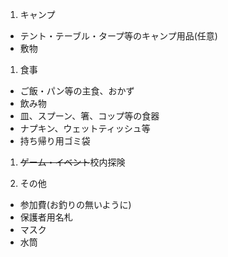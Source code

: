 1. キャンプ
  - テント・テーブル・タープ等のキャンプ用品(任意)
  - 敷物

1. 食事
  - ご飯・パン等の主食、おかず
  - 飲み物
  - 皿、スプーン、箸、コップ等の食器
  - ナプキン、ウェットティッシュ等
  - 持ち帰り用ゴミ袋

1. <del>ゲーム・イベント</del>校内探険

1. その他
  - 参加費(お釣りの無いように)
  - 保護者用名札
  - マスク
  - 水筒